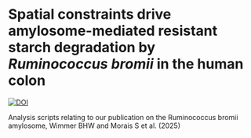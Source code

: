 # Spatial constraints drive amylosome-mediated resistant starch degradation by _Ruminococcus bromii_ in the human colon
[![DOI](https://zenodo.org/badge/957991668.svg)](https://doi.org/10.5281/zenodo.15114155)

Analysis scripts relating to our publication on the Ruminococcus bromii amylosome, Wimmer BHW and Morais S et al. (2025)
